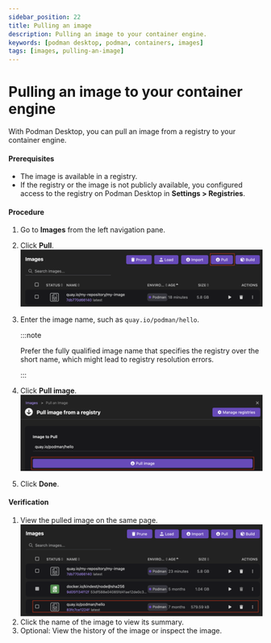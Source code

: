 ```yaml
---
sidebar_position: 22
title: Pulling an image
description: Pulling an image to your container engine.
keywords: [podman desktop, podman, containers, images]
tags: [images, pulling-an-image]
---
```


# Pulling an image to your container engine

With Podman Desktop, you can pull an image from a registry to your container engine.

#### Prerequisites

- The image is available in a registry.
- If the registry or the image is not publicly available, you configured access to the registry on Podman Desktop in **<Icon icon="fa-solid fa-cog" size="lg" /> Settings > Registries**.

#### Procedure

1. Go to **Images** from the left navigation pane.
1. Click **Pull**.
   ![pull button](img/pull-button.png)
1. Enter the image name, such as `quay.io/podman/hello`. 

   :::note

   Prefer the fully qualified image name that specifies the registry over the short name, which might lead to registry resolution errors.

   :::

1. Click **Pull image**.
   ![pull button](img/pull-image-button.png)
1. Click **Done**.

#### Verification

1. View the pulled image on the same page.
   ![image pulled successfully](img/image-pulled-successfully.png)
1. Click the name of the image to view its summary.
1. Optional: View the history of the image or inspect the image.
